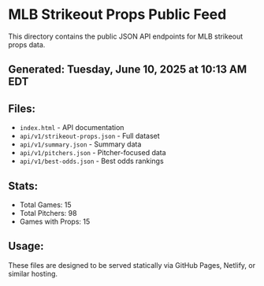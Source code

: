 # MLB Strikeout Props Public Feed

This directory contains the public JSON API endpoints for MLB strikeout props data.

## Generated: Tuesday, June 10, 2025 at 10:13 AM EDT

## Files:
- `index.html` - API documentation
- `api/v1/strikeout-props.json` - Full dataset
- `api/v1/summary.json` - Summary data
- `api/v1/pitchers.json` - Pitcher-focused data  
- `api/v1/best-odds.json` - Best odds rankings

## Stats:
- Total Games: 15
- Total Pitchers: 98
- Games with Props: 15

## Usage:
These files are designed to be served statically via GitHub Pages, Netlify, or similar hosting.
